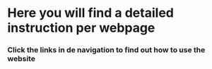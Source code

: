 # Here you will find a detailed instruction per webpage
### Click the links in de navigation to find out how to use the website